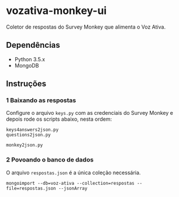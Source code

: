 # vozativa-monkey-ui

Coletor de respostas do Survey Monkey que alimenta o Voz Ativa.

## Dependências

* Python 3.5.x
* MongoDB


## Instruções

### 1 Baixando as respostas

Configure o arquivo `keys.py` com as credenciais do Survey Monkey e depois rode os scripts abaixo, nesta ordem:

```
keys4answers2json.py
questions2json.py

monkey2json.py
```

### 2 Povoando o banco de dados

O arquivo `respostas.json` é a única coleção necessária.

```
mongoimport --db=voz-ativa --collection=respostas --file=respostas.json --jsonArray
```
